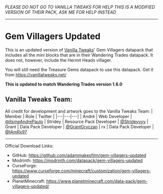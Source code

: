 *PLEASE DO NOT GO TO VANILLA TWEAKS FOR HELP THIS IS A MODIFIED VERSION OF THEIR PACK,*
*ASK ME FOR HELP INSTEAD*

---

# Gem Villagers Updated

This is an updated version of [Vanilla Tweaks](https://vanillatweaks.net/)' Gem Villagers datapack that includes all the mini blocks that are in their Wandering Trades datapack. It does not, however, include the Hermit Heads villager. 

You will still need the Treasure Gems datapack to use this datapack. Get it from https://vanillatweaks.net/

**This is updated to match Wandering Trades version 1.6.0**

## Vanilla Tweaks  Team:
All credit for development and artwork goes to the Vanilla Tweaks Team:
| Member | Role | Twitter |
|---|---|---|
| André | Web Developer | [@itsmeAndrePaulo](https://twitter.com/itsmeAndrePaulo) 
| Stridey | Resource Pack Developer | [@Strideyyyy](https://twitter.com/Strideyyyy) 
| Grant | Data Pack Developer | [@GrantGryczan](https://twitter.com/GrantGryczan) 
| rx | Data Pack Developer | [@IAmRx97](https://twitter.com/IAmRx97) 

---
Official Download Links:
- GitHub: https://github.com/adammakesfilm/gem-villagers-updated
- Modrinth: https://modrinth.com/datapack/gem-villagers-updated
- CurseForge: https://www.curseforge.com/minecraft/customization/gem-villagers-updated
- PlanetMinecraft: https://www.planetminecraft.com/data-pack/gem-villagers-updated/
